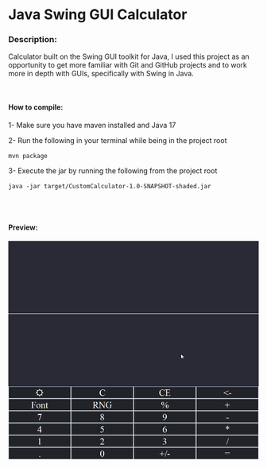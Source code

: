 # Java Swing GUI Calculator
### Description:
Calculator built on the Swing GUI toolkit for Java, 
I used this project as an opportunity to get more familiar with Git and GitHub projects
and to work more in depth with GUIs, specifically with Swing in Java.

<br>

#### How to compile:
1- Make sure you have maven installed and Java 17

2- Run the following in your terminal while being in the project root
```shell
mvn package
```

3- Execute the jar by running the following from the project root
```shell
java -jar target/CustomCalculator-1.0-SNAPSHOT-shaded.jar 
```

<br>
<br>

#### Preview:

[![GIF](calculator.gif)]()
